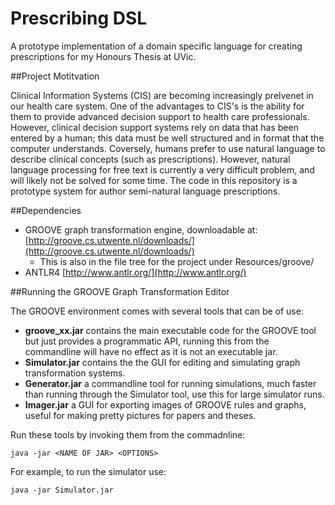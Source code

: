 # Prescribing DSL
A prototype implementation of a domain specific language for creating prescriptions for my Honours Thesis at UVic.

##Project Motitvation

Clinical Information Systems (CIS) are becoming increasingly prelvenet in our health care system. One of the advantages to CIS's is the ability for them to provide advanced decision support to health care professionals. However, clinical decision support systems rely on data that has been entered by a human; this data must be well structured and in format that the computer understands. Coversely, humans prefer to use natural language to describe clinical concepts (such as prescriptions). However, natural language processing for free text is currently a very difficult problem, and will likely not be solved for some time. The code in this repository is a prototype system for author semi-natural language prescriptions. 

##Dependencies

* GROOVE graph transformation engine, downloadable at: [http://groove.cs.utwente.nl/downloads/](http://groove.cs.utwente.nl/downloads/)
  * This is also in the file tree for the project under Resources/groove/
* ANTLR4 [http://www.antlr.org/](http://www.antlr.org/)

##Running the GROOVE Graph Transformation Editor

The GROOVE environment comes with several tools that can be of use: 

* **groove_xx.jar** contains the main executable code for the GROOVE tool but just provides a programmatic API, running this from the commandline will have no effect as it is not an executable jar.  
* **Simulator.jar** contains the the GUI for editing and simulating graph transformation systems.
* **Generator.jar** a commandline tool for running simulations, much faster than running through the Simulator tool, use this for large simulator runs. 
* **Imager.jar** a GUI for exporting images of GROOVE rules and graphs, useful for making pretty pictures for papers and theses. 

Run these tools by invoking them from the commadnline: 

`java -jar <NAME OF JAR> <OPTIONS>`

For example, to run the simulator use: 

`java -jar Simulator.jar`
